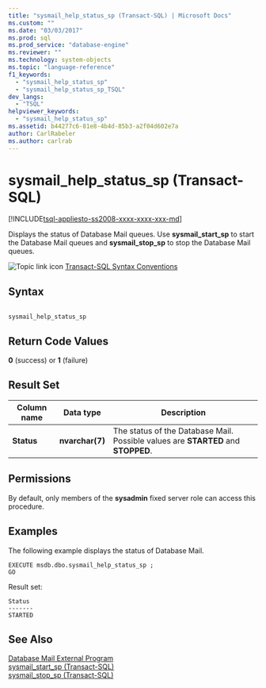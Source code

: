 ```yaml
---
title: "sysmail_help_status_sp (Transact-SQL) | Microsoft Docs"
ms.custom: ""
ms.date: "03/03/2017"
ms.prod: sql
ms.prod_service: "database-engine"
ms.reviewer: ""
ms.technology: system-objects
ms.topic: "language-reference"
f1_keywords: 
  - "sysmail_help_status_sp"
  - "sysmail_help_status_sp_TSQL"
dev_langs: 
  - "TSQL"
helpviewer_keywords: 
  - "sysmail_help_status_sp"
ms.assetid: b44277c6-81e8-4b4d-85b3-a2f04d602e7a
author: CarlRabeler
ms.author: carlrab
---
```

# sysmail_help_status_sp (Transact-SQL)
[!INCLUDE[tsql-appliesto-ss2008-xxxx-xxxx-xxx-md](../../includes/applies-to-version/sqlserver.md)]

  Displays the status of Database Mail queues. Use **sysmail_start_sp** to start the Database Mail queues and **sysmail_stop_sp** to stop the Database Mail queues.  
  
 ![Topic link icon](../../database-engine/configure-windows/media/topic-link.gif "Topic link icon") [Transact-SQL Syntax Conventions](../../t-sql/language-elements/transact-sql-syntax-conventions-transact-sql.md)  
  
## Syntax  
  
```  
  
sysmail_help_status_sp  
```  
  
## Return Code Values  
 **0** (success) or **1** (failure)  
  
## Result Set  
  
|Column name|Data type|Description|  
|-----------------|---------------|-----------------|  
|**Status**|**nvarchar(7)**|The status of the Database Mail. Possible values are **STARTED** and **STOPPED**.|  
  
## Permissions  
 By default, only members of the **sysadmin** fixed server role can access this procedure.  
  
## Examples  
 The following example displays the status of Database Mail.  
  
```  
EXECUTE msdb.dbo.sysmail_help_status_sp ;  
GO  
```  
  
 Result set:  
  
```  
Status  
-------  
STARTED  
```  
  
## See Also  
 [Database Mail External Program](../../relational-databases/database-mail/database-mail-external-program.md)   
 [sysmail_start_sp &#40;Transact-SQL&#41;](../../relational-databases/system-stored-procedures/sysmail-start-sp-transact-sql.md)   
 [sysmail_stop_sp &#40;Transact-SQL&#41;](../../relational-databases/system-stored-procedures/sysmail-stop-sp-transact-sql.md)  
  
  
